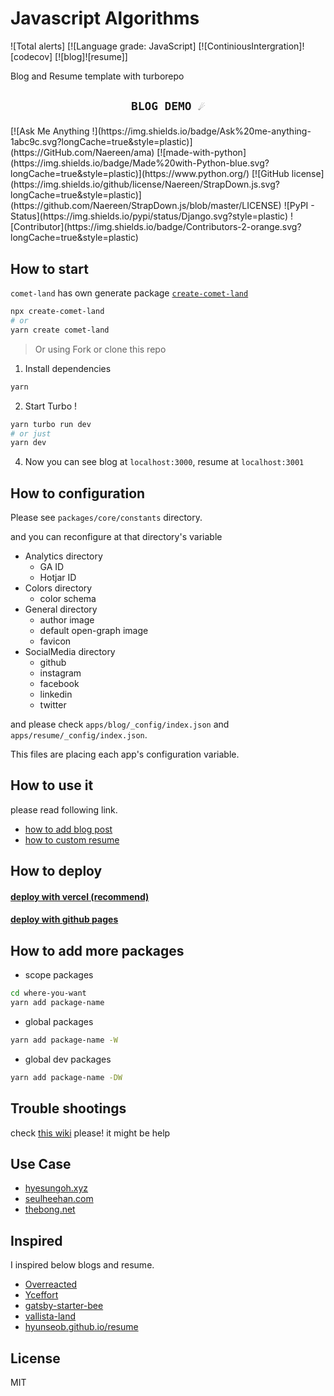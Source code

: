 # Javascript Algorithms

![Total alerts] [![Language grade: JavaScript] [![ContiniousIntergration]![codecov] [![blog]![resume]]

Blog and Resume template with turborepo

<h2 align="center">

`BLOG DEMO ☄️`

</h2>

 <div class="badges-container">
    <div class="badges-body"> 
        [![Ask Me Anything !](https://img.shields.io/badge/Ask%20me-anything-1abc9c.svg?longCache=true&style=plastic)](https://GitHub.com/Naereen/ama) [![made-with-python](https://img.shields.io/badge/Made%20with-Python-blue.svg?longCache=true&style=plastic)](https://www.python.org/) [![GitHub license](https://img.shields.io/github/license/Naereen/StrapDown.js.svg?longCache=true&style=plastic)](https://github.com/Naereen/StrapDown.js/blob/master/LICENSE)  ![PyPI - Status](https://img.shields.io/pypi/status/Django.svg?style=plastic) ![Contributor](https://img.shields.io/badge/Contributors-2-orange.svg?longCache=true&style=plastic) 
    </div>
 </div>

## How to start

`comet-land` has own generate package [`create-comet-land`](https://github.com/hyesungoh/create-comet-land)

```bash
npx create-comet-land
# or
yarn create comet-land
```

> Or using Fork or clone this repo

1. Install dependencies

```bash
yarn
```

2. Start Turbo !

```bash
yarn turbo run dev
# or just
yarn dev
```

4. Now you can see blog at `localhost:3000`, resume at `localhost:3001`

## How to configuration

Please see `packages/core/constants` directory.

and you can reconfigure at that directory's variable

- Analytics directory
  - GA ID
  - Hotjar ID
- Colors directory
  - color schema
- General directory
  - author image
  - default open-graph image
  - favicon
- SocialMedia directory
  - github
  - instagram
  - facebook
  - linkedin
  - twitter

and please check `apps/blog/_config/index.json` and `apps/resume/_config/index.json`.

This files are placing each app's configuration variable.

## How to use it

please read following link.

- [how to add blog post](https://github.com/hyesungoh/hyesungoh-land/tree/main/_docs/en-blog.md)
- [how to custom resume](https://github.com/hyesungoh/hyesungoh-land/tree/main/_docs/en-resume.md)

## How to deploy

#### [deploy with vercel (recommend)](https://github.com/hyesungoh/hyesungoh-land/tree/main/_docs/en-deploy-vercel.md)

#### [deploy with github pages](https://github.com/hyesungoh/hyesungoh-land/tree/main/_docs/en-deploy-github-pages.md)

## How to add more packages

- scope packages

```bash
cd where-you-want
yarn add package-name
```

- global packages

```bash
yarn add package-name -W
```

- global dev packages

```bash
yarn add package-name -DW
```

## Trouble shootings

check [this wiki](https://github.com/hyesungoh/comet-land/wiki/Trouble-Shooting) please! it might be help

## Use Case

- [hyesungoh.xyz](https://www.hyesungoh.xyz/)
- [seulheehan.com](https://www.seulheehan.com/)
- [thebong.net](https://thebong.net/)

## Inspired

I inspired below blogs and resume.

- [Overreacted](https://overreacted.io/)
- [Yceffort](https://yceffort.kr/)
- [gatsby-starter-bee](https://gatsby-starter-bee.netlify.app/)
- [vallista-land](https://vallista.kr/)
- [hyunseob.github.io/resume](https://hyunseob.github.io/resume/)

## License

MIT

